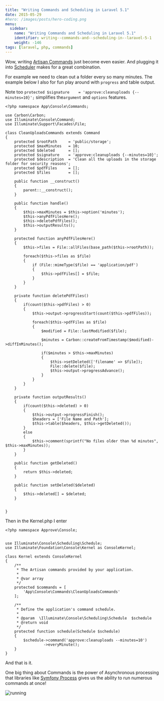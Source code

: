 ```yaml
---
title: "Writing Commands and Scheduling in Laravel 5.1"
date: 2015-05-29
#hero: /images/posts/hero-coding.png
menu:
  sidebar:
    name: "Writing Commands and Scheduling in Laravel 5.1"
    identifier: writing--commands-and--scheduling-in--laravel-5-1
    weight: -146
tags: [laravel, php, commands]
---
```


Wow, writing [Artisan Commands](http://laravel.com/docs/master/artisan#command-structure) just become even easier. And plugging it into [Scheduler](http://laravel.com/docs/master/scheduling) makes for a great combination.

For example we need to clean out a folder every so many minutes. The example below I also for fun play around with `progress` and table output.

Note too `protected $signature    = 'approve:cleanuploads {--minutes=10}';` simplifies the`argument` and `options` features.

~~~
<?php namespace App\Console\Commands;

use Carbon\Carbon;
use Illuminate\Console\Command;
use Illuminate\Support\Facades\File;

class CleanUploadsCommands extends Command
{
    protected $rootPath     = 'public/storage';
    protected $maxMinutes   = 10;
    protected $deleted      = [];
    protected $signature    = 'approve:cleanuploads {--minutes=10}';
    protected $description  = 'Clean all the uploads in the storage folder for security reasons';
    protected $pdfFiles     = [];
    protected $files        = [];

    public function __construct()
    {
        parent::__construct();
    }

    public function handle()
    {
        $this->maxMinutes = $this->option('minutes');
        $this->anyPdfFilesHere();
        $this->deletePdfFiles();
        $this->outputResults();
    }

    protected function anyPdfFilesHere()
    {
        $this->files = File::allFiles(base_path($this->rootPath));

        foreach($this->files as $file)
        {
            if (File::mimeType($file) == 'application/pdf')
            {
                $this->pdfFiles[] = $file;
            }
        }
    }

    private function deletePdfFiles()
    {
        if(count($this->pdfFiles) > 0)
        {
            $this->output->progressStart(count($this->pdfFiles));

            foreach($this->pdfFiles as $file)
            {
                $modified = File::lastModified($file);

                $minutes = Carbon::createFromTimestamp($modified)->diffInMinutes();

                if($minutes > $this->maxMinutes)
                {
                    $this->setDeleted(['filename' => $file]);
                    File::delete($file);
                    $this->output->progressAdvance();
                }
            }
        }
    }

    private function outputResults()
    {
        if(count($this->deleted) > 0)
        {
            $this->output->progressFinish();
            $headers = ['File Name and Path'];
            $this->table($headers, $this->getDeleted());
        }
        else
        {
            $this->comment(sprintf("No files older than %d minutes", $this->maxMinutes));
        }
    }

    public function getDeleted()
    {
        return $this->deleted;
    }

    public function setDeleted($deleted)
    {
        $this->deleted[] = $deleted;
    }


}
~~~

Then in the Kernel.php I enter 

~~~
<?php namespace Approve\Console;


use Illuminate\Console\Scheduling\Schedule;
use Illuminate\Foundation\Console\Kernel as ConsoleKernel;

class Kernel extends ConsoleKernel
{
    /**
     * The Artisan commands provided by your application.
     *
     * @var array
     */
    protected $commands = [
		'App\Console\Commands\CleanUploadsCommands'
    ];

    /**
     * Define the application's command schedule.
     *
     * @param  \Illuminate\Console\Scheduling\Schedule  $schedule
     * @return void
     */
    protected function schedule(Schedule $schedule)
    {
        $schedule->command('approve:cleanuploads --minutes=10')
                 ->everyMinute();
    }
}

~~~

And that is it.

One big thing about Commands is the power of Asynchronous processing that libraries like [Symfony Process](http://symfony.com/doc/current/components/process.html) gives us the ability to run numerous commands at once!

![running](https://dl.dropboxusercontent.com/s/cu1v0wl61ul29qr/cleanFiles.gif?dl=0)